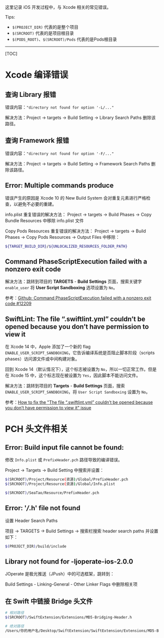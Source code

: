 这里记录 iOS 开发过程中，与 Xcode 相关的常见错误。

Tips: 
* `$(PROJECT_DIR)` 代表的是整个项目
* `$(SRCROOT)` 代表的是项目根目录
* `$(PODS_ROOT)`、`$(SRCROOT)/Pods` 代表的是Pods根目录

---

[TOC]

# Xcode 编译错误

## 查询 Library 报错

错误内容：`"directory not found for option '-L/..."`

解决方法：Project -> targets -> Build Setting -> Library Search Paths 删除该路径。

## 查询 Framework 报错

错误内容：`"directory not found for option '-F/..."`

解决方法：Project -> targets -> Build Setting -> Framework Search Paths 删除该路径。

## Error: Multiple commands produce

错误产生的原因是 Xcode 10 的 New Build System 会对重复元素进行严格检查，以避免不必要的重建。

info.plist 重复错误的解决方法：
Project -> targets -> Build Phases -> Copy Bundle Resources 中移除 info.plist 文件

Copy Pods Resources 重复错误的解决方法：
Project -> targets -> Build Phases -> Copy Pods Resources -> Output Files 中移除：
```bash
${TARGET_BUILD_DIR}/${UNLOCALIZED_RESOURCES_FOLDER_PATH}
```

## Command PhaseScriptExecution failed with a nonzero exit code

解决方法：跳转到项目的 **TARGETS** - **Build Settings** 页面，搜索关键字 `enable_user` 将 **User Script Sandboxing** 选项设置为 `No`。

参考：[Github: Command PhaseScriptExecution failed with a nonzero exit code #12209](https://github.com/CocoaPods/CocoaPods/issues/12209#issuecomment-1952635494)


## SwiftLint: The file “.swiftlint.yml” couldn’t be opened because you don’t have permission to view it

在 Xcode 14 中，Apple 添加了一个新的 flag `ENABLE_USER_SCRIPT_SANDBOXING`，它告诉编译系统是否阻止脚本阶段（scripts phases）访问源文件或中间构建对象。

回到 Xcode 14（默认情况下），这个标志被设置为 `No`，所以一切正常工作。但是在 Xcode 15 中，这个标志现在被设置为 `Yes`，因此脚本不能访问文件。

解决方法：跳转到项目的 **Targets** - **Build Settings** 页面，搜索 `ENABLE_USER_SCRIPT_SANDBOXING`，将 `User Script Sandboxing` 设置为 `No`。

参考：[How to fix the "The file “.swiftlint.yml” couldn’t be opened because you don’t have permission to view it" issue](https://thisdevbrain.com/swiftlint-permission-issue/)


# PCH 头文件相关

## Error: Build input file cannot be found:

修改 `Info.plist` 或 `PrefixHeader.pch` 路径导致的编译错误。

Project -> Targets -> Build Setting 中搜索并设置：
```bash
$(SRCROOT)/Project/Resource(资源)/Global/PrefixHeader.pch
$(SRCROOT)/Project/Resource(资源)/Global/Info.plist

$(SRCROOT)/SeaTao/Resource/PrefixHeader.pch
```

## Error: '*/*.h' file not found

设置 Header Search Paths

项目 -> TARGETS -> Build Settings -> 搜索栏搜索 header search paths 并设置如下：

```bash
$(PROJECT_DIR)/build/include
```

## Library not found for -ljoperate-ios-2.0.0

JOperate 是极光推送（JPush）中的可选框架，跳转到：

Build Settings - Linking-General - Other Linker Flags 中删除相关项


## 在 Swift 中链接 Bridge 头文件

```bash
# 相对路径
$(SRCROOT)/SwiftExtension/Extensions/MD5-Bridging-Header.h

# 绝对路径
/Users/你的用户名/Desktop/SwiftExtension/SwiftExtension/Extensions/MD5-Bridging-Header.h
```
